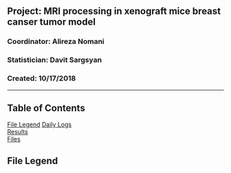##  Project: MRI processing in xenograft mice breast canser tumor model  
### Coordinator: Alireza Nomani
### Statistician: Davit Sargsyan 
### Created: 10/17/2018 

---    

## Table of Contents
[File Legend](#leg)
[Daily Logs](#logs)  
[Results](#results)   
[Files](#files)

## File Legend<a name="files"></a>